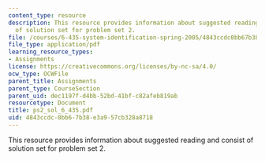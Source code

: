 ```yaml
---
content_type: resource
description: This resource provides information about suggested reading and consist
  of solution set for problem set 2.
file: /courses/6-435-system-identification-spring-2005/4843ccdc0bb67b38e3a957cb328a8718_ps2_sol_6_435.pdf
file_type: application/pdf
learning_resource_types:
- Assignments
license: https://creativecommons.org/licenses/by-nc-sa/4.0/
ocw_type: OCWFile
parent_title: Assignments
parent_type: CourseSection
parent_uid: dec1197f-d4bb-52bd-41bf-c82afeb819ab
resourcetype: Document
title: ps2_sol_6_435.pdf
uid: 4843ccdc-0bb6-7b38-e3a9-57cb328a8718
---
```

This resource provides information about suggested reading and consist of solution set for problem set 2.